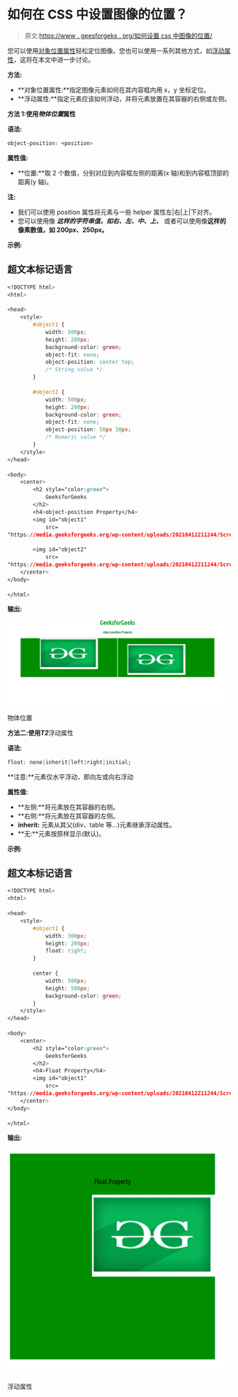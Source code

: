 # 如何在 CSS 中设置图像的位置？

> 原文:[https://www . geesforgeks . org/如何设置 css 中图像的位置/](https://www.geeksforgeeks.org/how-to-set-position-of-an-image-in-css/)

您可以使用[对象位置属性](https://www.geeksforgeeks.org/css-object-position-property/)轻松定位图像。您也可以使用一系列其他方式，如[浮动属性](https://www.geeksforgeeks.org/what-is-float-property-in-css/)，这将在本文中进一步讨论。

**方法:**

*   **对象位置属性:**指定图像元素如何在其内容框内用 x，y 坐标定位。
*   **浮动属性:**指定元素应该如何浮动，并将元素放置在其容器的右侧或左侧。

**方法 1:使用*物体位置*属性**

**语法:**

```css
object-position: <position>
```

**属性值:**

*   **位置:**取 2 个数值，分别对应到内容框左侧的距离(x 轴)和到内容框顶部的距离(y 轴)。

**注:**

*   我们可以使用 position 属性将元素与一些 helper 属性左|右|上|下对齐。
*   您可以使用像 ***这样的字符串值，如右、左、中、上、*** 或者可以使用像**这样的像素数值，如 200px、250px。**

**示例:**

## 超文本标记语言

```css
<!DOCTYPE html>
<html>

<head>
    <style>
        #object1 {
            width: 500px;
            height: 200px;
            background-color: green;
            object-fit: none;
            object-position: center top;
            /* String value */
        }

        #object2 {
            width: 500px;
            height: 200px;
            background-color: green;
            object-fit: none;
            object-position: 50px 30px;
            /* Numeric value */
        }
    </style>
</head>

<body>
    <center>
        <h2 style="color:green">
            GeeksforGeeks
        </h2>
        <h4>object-position Property</h4>
        <img id="object1"
            src=
"https://media.geeksforgeeks.org/wp-content/uploads/20210412211244/Screenshotfrom20210412211213-300x159.png" />

        <img id="object2"
            src=
"https://media.geeksforgeeks.org/wp-content/uploads/20210412211244/Screenshotfrom20210412211213-300x159.png" />
    </center>
</body>

</html>
```

**输出:**

![](img/cb0d93631767a49583d4e1a96b1cf99d.png)

物体位置

**方法二:使用*T2***浮动属性

**语法:**

```css
float: none|inherit|left|right|initial;
```

**注意:**元素仅水平浮动，即向左或向右浮动

**属性值:**

*   **左侧:**将元素放在其容器的右侧。
*   **右侧:**将元素放在其容器的左侧。
*   **inherit:** 元素从其父(div、table 等…)元素继承浮动属性。
*   **无:**元素按原样显示(默认)。

**示例:**

## 超文本标记语言

```css
<!DOCTYPE html>
<html>

<head>
    <style>
        #object1 {
            width: 300px;
            height: 200px;
            float: right;
        }

        center {
            width: 500px;
            height: 500px;
            background-color: green;
        }
    </style>
</head>

<body>
    <center>
        <h2 style="color:green">
            GeeksforGeeks
        </h2>
        <h4>Float Property</h4>
        <img id="object1"
            src=
"https://media.geeksforgeeks.org/wp-content/uploads/20210412211244/Screenshotfrom20210412211213-300x159.png" />
    </center>
</body>

</html>
```

**输出:**

![](img/69d9c6269127287ba8c47a3dac07e407.png)

浮动属性